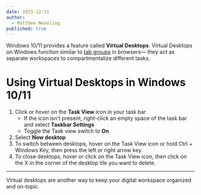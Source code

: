 ```yaml
---
date: 2023-12-11
author:
  - Matthew Neavling
published: true
---
```

Windows 10/11 provides a feature called **Virtual Desktops**. Virtual Desktops on Windows function similar to [tab groups](https://sites.temple.edu/hbghelp/2023/12/08/tech-spot-tab-groups/) in browsers— they act as separate workspaces to compartmentalize different tasks.

# Using Virtual Desktops in Windows 10/11

1. Click or hover on the **Task View** icon in your task bar
    - If the icon isn’t present, right-click an empty space of the task bar and select **Taskbar Settings**
    - Toggle the Task view switch to **On**
2. Select **New desktop**
3. To switch between desktops, hover on the Task View icon or hold Ctrl + Windows Key, then press the left or right arrow key.
4. To close desktops, hover or click on the Task View icon, then click on the X in the corner of the desktop tile you want to delete.

---

Virtual desktops are another way to keep your digital workspace organized and on-topic.